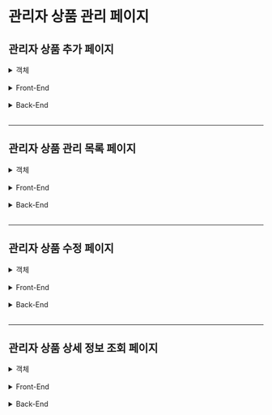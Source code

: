 관리자 상품 관리 페이지
=======================

관리자 상품 추가 페이지
---------------------------------

  <details>
  <summary>객체</summary>
  <div markdown="1">
   
**RequestDto**
```java
@Data
public class AddProductReqDto {
    private String productName;
    private int price;
    private int petTypeId;
    private int productCategoryId;
    private String productDetailText;
    private String productThumbnailUrl;
    private String productDetailUrl;
```
   <br>
   
  </div>
  </details>
<br/>

  <details>
  <summary>Front-End</summary>
  <div markdown="1">
   
**요청 코드**
```javascript
const petTypes = [
    { value: 1, label: "강아지" },
    { value: 2, label: "고양이" }
]

const productDogCategoeies = [
    { value: 1, label: "홈·리빙" },
    { value: 2, label: "산책" },
    { value: 3, label: "이동" },
    { value: 4, label: "패션" },
    { value: 5, label: "장난감" },
]

const productCatCategoeies = [
    { value: 1, label: "홈·리빙" },
    { value: 2, label: "산책" },
    { value: 3, label: "이동" },
    { value: 5, label: "장난감" },
]

const [ product, setProduct ] = useState({
    productName: "",
    price: 0,
    productDetailText: "",
    productThumbnailUrl: "",
    productDetailUrl: "",
    // default값을 각 옵션들의 defalut값의 value로 맞춰놈
    petTypeId: 1,
    productCategoryId: 1
})

const handleProductSubmitClick = async () => {
    try {
        const option = {
            headers: {
                Authorization: !!localStorage.getItem("accessToken")
                ? localStorage.getItem("accessToken") : ""
            }
        }
        await addProductApi(product, option);
        alert("상품 등록 완료")
        window.location.replace("/admin/product/edit")
    } catch (error) {
        console.error(error);
    }    
}   
```
- 카테고리, 설명, 상품명, 이미지Url 등 필요한 정보를 Body에 담아서 전송한다.
- 사이즈가 여러개 존재하는 카테고리 등록 시, 자동으로 모든 사이즈에 같은 가격이 입력된다. 이 가격은 상품 수정 페이지에서 수정 가능하다.

<br>

```javascript
const handleProductThumnailImgChange = (e) => {
    const file = e.target.files[0];
    setProductThumbnailUrlSrc(file);

    if(file === "") {
        setUploadFiles([]);
        setProductThumbnailUrlSrc("");
        return;
    } 

    setUploadFiles([file]);

    reader.onload = (e) => {
        const productThumnailImageUrl = e.target.result;
        setProductThumbnailUrlSrc(productThumnailImageUrl);

        if(!!uploadFiles) {
            const storageRef = ref(storage, `files/product/${file.name}`);

            uploadBytesResumable(storageRef, file)
            .then((uploadTaskSnapshot) => {
                getDownloadURL(storageRef)
                    .then((downloadUrl) => {
                        setProduct({
                            ...product,
                            productThumbnailUrl: downloadUrl,
                        });
                    });
            });
        }
    }
    reader.readAsDataURL(file);
}

const handleProductDetailImgChange = (e) => {
    const file = e.target.files[0];
    setUploadDetailImgFile(file);

    if(file === "") {
        setUploadFiles([]);
        setProductDetailUrlSrc("");
        return;
    } 

    reader.onload = (e) => {
        const productDetaimgUrl = e.target.result;
        setProductDetailUrlSrc(productDetaimgUrl);

        if(!!uploadFiles) {
            const storageRef = ref(storage, `files/product/${file.name}`);

            uploadBytesResumable(storageRef, file)
            .then((uploadTaskSnapshot) => {
                getDownloadURL(storageRef)
                    .then((downloadUrl) => {
                        setProduct({
                            ...product,
                            productDetailUrl: downloadUrl,
                        });
                    });
            });
        }
    };
    reader.readAsDataURL(file);
}
```
- 이미지 Url은 변경 시 firebase에 업로드 된 후 그 주소를 받아와 Body객체에 저장한다.


<br>

**화면 출력 코드**
```javascript
return (
    <Mypage>
        <div css={S.SContainer}>
            <div css={S.STopTitle}>
                <h2>상품 등록</h2>
            </div>
            <div css={S.SubContainer}>
                <div>
                    <h1 css={S.SH1}>상품 메인 이미지 등록</h1>
                </div>
                <div css={S.SImgBox} >
                    <img src={productThumbnailUrlSrc} alt='상품 메인 이미지'/>
                </div>
                <div css={S.SButtonBox}>
                    <input css={S.Sfile} type="file" onChange={handleProductThumnailImgChange} ref={productThumnailImgRef}/>
                    <button onClick={handleProductThumnailImgUploadClick}>메인 이미지 수정 파일 업로드</button>
                </div>
                <div>
                    <h1 css={S.SH1}>상품 상세 이미지 등록</h1>
                </div>
                <div css={S.SImgBox}>
                    <img src={productDetailUrlSrc} alt='상품 상세 이미지'/>
                </div>
                <div css={S.SButtonBox}>
                    <input css={S.Sfile} type="file" onChange={handleProductDetailImgChange} ref={productDetailImgRef}/>
                    <button onClick={handleProductDetailImgUploadClick}>상품 상세 이미지 파일 업로드</button>
                </div>
                <div>
                    <h1 css={S.SH1}>상품 정보 등록</h1>
                </div>
                <div css={S.SInputBox}>
                    <div css={S.SInfoInput}>
                        <h2>상품명</h2> 
                        <input type="text" 
                            name='productName'
                            placeholder='상품명'
                            onChange={handleInputChange}/>
                    </div>
                    <div css={S.SInfoInput}>
                        <h2>상품 설명</h2>
                        <textarea type="text" 
                            name='productDetailText'
                            placeholder='상품 설명'
                            onChange={handleInputChange}/>
                    </div>
                    <div css={S.SInfoInput}>
                        <h2>동물타입</h2> 
                        <select 
                            options={petTypes}
                            onChange={handlePetTypeOptionChange}
                            css={S.SSelect}>
                            {petTypes.map(type => {
                                return <option key={type.value} value={type.value} label={type.label}>{type.label}</option>
                            })}
                        </select>
                    </div>
                    {product.petTypeId === 1 ? 
                        <div css={S.SInfoInput}>
                            <h2>카테고리</h2>
                            <select
                                options={productDogCategoeies}
                                onChange={handleCategoryTypeOptionChange}
                                css={S.SSelect}>
                                {productDogCategoeies.map(category => {
                                    return <option key={category.value} value={category.value} label={category.label}>{category.label}</option>
                                })}
                            </select> 
                        </div>
                        :
                        <div css={S.SInfoInput}>
                            <h2>카테고리</h2>
                            <select
                                options={productCatCategoeies}
                                onChange={handleCategoryTypeOptionChange}
                                css={S.SSelect}>
                                {productCatCategoeies.map(category => {
                                    return <option key={category.value} value={category.value} label={category.label}>{category.label}</option>
                                })}
                            </select> 
                        </div>
                    }
                    <div css={S.SInfoInput}>
                        <h2>가격</h2>
                        <input type="text" name='price' placeholder='가격' onChange={handleInputChange} />
                        <h4>*사이즈별 가격 설정은 등록 후 수정 페이지에서 수정*</h4>
                    </div>
                </div>
                <div>
                    <button onClick={handleProductSubmitClick} css={S.SButton}>등록하기</button>
                </div>
            </div>
        </div>
    </Mypage>
);
```
- 이미지는 확인을 위해 useState상태를 이용하고 있고, 업로드 데이터가 변경 시 onChange를 이용하여 요청보낼 Body 객체 정보가 갱신된다.

<br>
   
  </div>
  </details>
<br/>


  <details>
  <summary>Back-End</summary>
  <div markdown="1">

**Controller**
```java
@PostMapping("/api/admin/product")
public ResponseEntity<?> addProduct(@RequestBody AddProductReqDto addProductReqDto) {
    return ResponseEntity.ok().body(productService.addProduct(addProductReqDto));
}
```
   <br>

**Service**
```java
@Transactional(rollbackFor = Exception.class)
public boolean addProduct(AddProductReqDto addProductReqDto) {
    try {
        Map<String, Object> map = new HashMap<>();
        ProductMst productMst = addProductReqDto.toEntity();
        productMapper.addProductMaster(productMst);

        map.put("productMstId", productMst.getProductMstId());
        map.put("price", addProductReqDto.getPrice());

        if(addProductReqDto.getProductCategoryId() == 4 && addProductReqDto.getPetTypeId() == 1) {
            map.put("sizeId", 2);
            for(int i = 0; i < 6; i++) {
                productMapper.addProductDetail(map);
                map.replace("sizeId", i + 3);
            }
        }else {
            map.put("sizeId", 1);
            productMapper.addProductDetail(map);
        }
        return true;
    }catch (Exception e) {
        throw new ProductException
                (errorMapper.errorMapper("상품 오류", "상품 추가 중 오류가 발생하였습니다."));
    }
}
```
- 상품의 카테고리 조건에 맞춰 자동으로 사이즈를 정해서 업로드하는 조건문이 들어있다.<br>사이즈 종류가 변경될 일이 없다고 판단되어 이와같이 코드를 작성하였다.
- 변경이 필요하다면 front-end에서 List로 사이즈와 가격정보를 받아오는 방식으로 수정이 가능하다.
   <br>

**Repository**
```java
```
   <br>

**Mybatis Query**
```java
```
   <br>

  </div>
  </details>
<br/>

***

관리자 상품 관리 목록 페이지
----------------------------

  <details>
  <summary>객체</summary>
  <div markdown="1">
   
**Dto**
```java
```
   <br>
   
  </div>
  </details>
<br/>



  <details>
  <summary>Front-End</summary>
  <div markdown="1">
   
**요청 코드**
```javascript
```

<br>

**화면 출력 코드**
```javascript
```

<br>
   
  </div>
  </details>
<br/>


  <details>
  <summary>Back-End</summary>
  <div markdown="1">

**Controller**
```java
```
   <br>

**Service**
```java
```
   <br>

**Repository**
```java
```
   <br>

**Mybatis Query**
```java
```
   <br>

  </div>
  </details>
<br/>

***


관리자 상품 수정 페이지
-----------------------

  <details>
  <summary>객체</summary>
  <div markdown="1">
   
**Dto**
```java
```
   <br>
   
  </div>
  </details>
<br/>



  <details>
  <summary>Front-End</summary>
  <div markdown="1">
   
**요청 코드**
```javascript
```

<br>

**화면 출력 코드**
```javascript
```

<br>
   
  </div>
  </details>
<br/>


  <details>
  <summary>Back-End</summary>
  <div markdown="1">

**Controller**
```java
```
   <br>

**Service**
```java
```
   <br>

**Repository**
```java
```
   <br>

**Mybatis Query**
```java
```
   <br>

  </div>
  </details>
<br/>


***


관리자 상품 상세 정보 조회 페이지
---------------------------------

  <details>
  <summary>객체</summary>
  <div markdown="1">
   
**Dto**
```java
```
   <br>
   
  </div>
  </details>
<br/>



  <details>
  <summary>Front-End</summary>
  <div markdown="1">
   
**요청 코드**
```javascript
```

<br>

**화면 출력 코드**
```javascript
```

<br>
   
  </div>
  </details>
<br/>


  <details>
  <summary>Back-End</summary>
  <div markdown="1">

**Controller**
```java
```
   <br>

**Service**
```java
```
   <br>

**Repository**
```java
```
   <br>

**Mybatis Query**
```java
```
   <br>

  </div>
  </details>
<br/>

